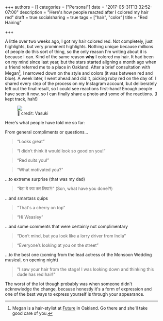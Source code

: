 +++
authors = []
categories = ["Personal"]
date = "2017-05-31T13:32:52-07:00"
description = "Here's how people reacted after I colored my hair red"
draft = true
socialsharing = true
tags = ["hair", "color"]
title = "Red Hairing"

+++

A little over two weeks ago, I got my hair colored red. Not completely, just highlights, but
very prominent highlights. Nothing unique because millions of people do this sort
of thing, so the only reason I'm writing about it is because I can.
Kind of the same reason **why** I colored my hair.
It had been on my mind since last year, but the stars started aligning a month ago when
a friend referred me to a place in Oakland. After a brief consultation with Megan[^1], I
narrowed down on the style and colors (it was between red and blue). A week later, I
went ahead and did it, picking ruby red on the day of. I shared every step of the process
on my Instagram account, but deliberately left out the final result, so I could see
reactions first-hand! Enough people have seen it now, so I can finally share a photo and
some of the reactions. (I kept track, hah!)

<figure>
    <img data-action="zoom" src="/images/red-hairing.JPG"></img>
    <figcaption>📸 credit: Vasuki</figcaption>
</figure>

Here's what people have told me so far:

From general compliments or questions...

> “Looks great”

> “I didn’t think it would look so good on you!”

> “Red suits you!”

> “What motivated you?”

...to extreme surprise (that was my dad)

> “बेटा ये क्या कर लिया?!” (Son, what have you done?!)

...and smartass quips

> “That's a cherry on top”

> “Hi Weasley”

...and some comments that were certainly not complimentary

> “Don’t mind, but you look like a lorry driver from India”

> “Everyone’s looking at you on the street”

...to the best one (coming from the lead actress of the Monsoon Wedding musical, on opening night)

> "I saw your hair from the stage! I was looking down and thinking this dude has red hair!"

The worst of the lot though probably was when someone didn't acknowledge the change,
because honestly it's a form of expression and one of the best ways to express
yourself is through your appearance.

[^1]: Megan is a hair-stylist at [Future](http://www.futurevanitynovelty.com/) in Oakland. Go there and she'll take good care of you.